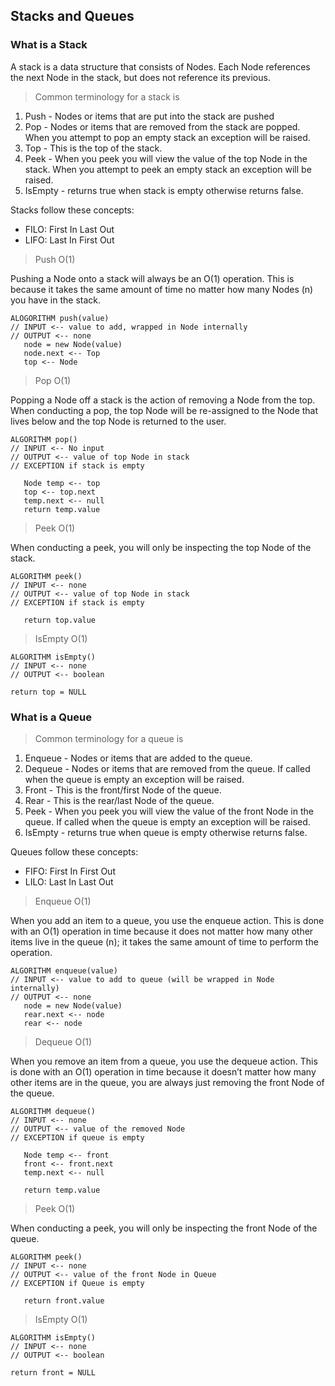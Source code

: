 ## Stacks and Queues

### What is a Stack

A stack is a data structure that consists of Nodes. Each Node references the next Node in the stack, but does not reference its previous.

> Common terminology for a stack is
1. Push - Nodes or items that are put into the stack are pushed
2. Pop - Nodes or items that are removed from the stack are popped. When you attempt to pop an empty stack an exception will be raised.
3. Top - This is the top of the stack.
4. Peek - When you peek you will view the value of the top Node in the stack. When you attempt to peek an empty stack an exception will be raised.
5. IsEmpty - returns true when stack is empty otherwise returns false.

Stacks follow these concepts:

- FILO: First In Last Out
- LIFO: Last In First Out

> Push O(1)

Pushing a Node onto a stack will always be an O(1) operation. This is because it takes the same amount of time no matter how many Nodes (n) you have in the stack.

```
ALOGORITHM push(value)
// INPUT <-- value to add, wrapped in Node internally
// OUTPUT <-- none
   node = new Node(value)
   node.next <-- Top
   top <-- Node
```

> Pop O(1)

Popping a Node off a stack is the action of removing a Node from the top. When conducting a pop, the top Node will be re-assigned to the Node that lives below and the top Node is returned to the user.

```
ALGORITHM pop()
// INPUT <-- No input
// OUTPUT <-- value of top Node in stack
// EXCEPTION if stack is empty

   Node temp <-- top
   top <-- top.next
   temp.next <-- null
   return temp.value
```

> Peek O(1)

When conducting a peek, you will only be inspecting the top Node of the stack.

```
ALGORITHM peek()
// INPUT <-- none
// OUTPUT <-- value of top Node in stack
// EXCEPTION if stack is empty

   return top.value
```

> IsEmpty O(1)

```
ALGORITHM isEmpty()
// INPUT <-- none
// OUTPUT <-- boolean

return top = NULL
```

### What is a Queue

> Common terminology for a queue is

1. Enqueue - Nodes or items that are added to the queue.
2. Dequeue - Nodes or items that are removed from the queue. If called when the queue is empty an exception will be raised.
3. Front - This is the front/first Node of the queue.
4. Rear - This is the rear/last Node of the queue.
5. Peek - When you peek you will view the value of the front Node in the queue. If called when the queue is empty an exception will be raised.
6. IsEmpty - returns true when queue is empty otherwise returns false.

Queues follow these concepts:

- FIFO: First In First Out
- LILO: Last In Last Out

> Enqueue O(1)

When you add an item to a queue, you use the enqueue action. This is done with an O(1) operation in time because it does not matter how many other items live in the queue (n); it takes the same amount of time to perform the operation.

```
ALGORITHM enqueue(value)
// INPUT <-- value to add to queue (will be wrapped in Node internally)
// OUTPUT <-- none
   node = new Node(value)
   rear.next <-- node
   rear <-- node
```

> Dequeue O(1)

When you remove an item from a queue, you use the dequeue action. This is done with an O(1) operation in time because it doesn’t matter how many other items are in the queue, you are always just removing the front Node of the queue.

```
ALGORITHM dequeue()
// INPUT <-- none
// OUTPUT <-- value of the removed Node
// EXCEPTION if queue is empty

   Node temp <-- front
   front <-- front.next
   temp.next <-- null

   return temp.value
```

> Peek O(1)

When conducting a peek, you will only be inspecting the front Node of the queue.

```
ALGORITHM peek()
// INPUT <-- none
// OUTPUT <-- value of the front Node in Queue
// EXCEPTION if Queue is empty

   return front.value
```

> IsEmpty O(1)

```
ALGORITHM isEmpty()
// INPUT <-- none
// OUTPUT <-- boolean

return front = NULL
```




 
